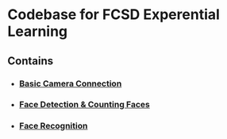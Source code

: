 # Codebase for FCSD Experential Learning

## Contains

- ### [Basic Camera Connection](1_Trying_IP_Camera_Connection/connection.py)

- ### [Face Detection & Counting Faces](2_Face_Detection/face_det.py)

- ### [Face Recognition](3_Face_Recognition/face_reg.py)

